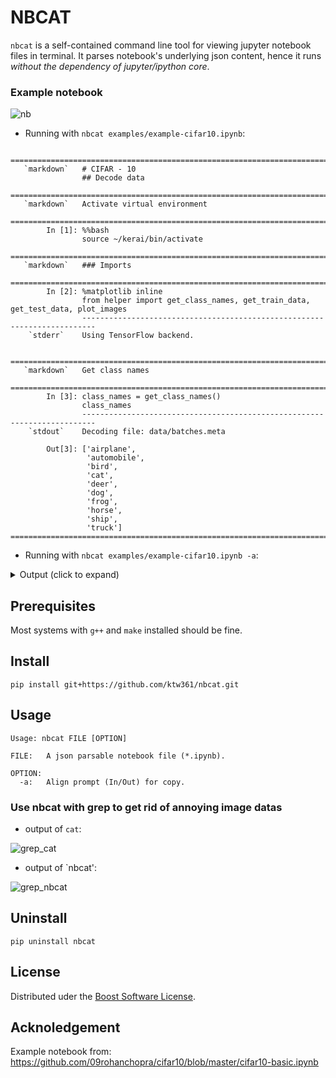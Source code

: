 # NBCAT

`nbcat` is a self-contained command line tool for viewing jupyter notebook files in terminal. It parses notebook's underlying json content, hence it runs *without the dependency of jupyter/ipython core*.

### Example notebook
![nb](https://user-images.githubusercontent.com/23008175/83876521-91f03800-a76b-11ea-8269-28f864e1394a.png)


* Running with `nbcat examples/example-cifar10.ipynb`:

```
                =========================================================================
   `markdown`   # CIFAR - 10 
                ## Decode data
                =========================================================================
   `markdown`   Activate virtual environment
                =========================================================================
        In [1]: %%bash
                source ~/kerai/bin/activate
                =========================================================================
   `markdown`   ### Imports
                =========================================================================
        In [2]: %matplotlib inline
                from helper import get_class_names, get_train_data, get_test_data, plot_images
                -------------------------------------------------------------------------
    `stderr`    Using TensorFlow backend.

                =========================================================================
   `markdown`   Get class names
                =========================================================================
        In [3]: class_names = get_class_names()
                class_names
                -------------------------------------------------------------------------
    `stdout`    Decoding file: data/batches.meta

        Out[3]: ['airplane',
                 'automobile',
                 'bird',
                 'cat',
                 'deer',
                 'dog',
                 'frog',
                 'horse',
                 'ship',
                 'truck']
=========================================================================
```

* Running with `nbcat examples/example-cifar10.ipynb -a`:
<details>
    <summary> Output (click to expand)</summary>

```
=========================================================================
# `markdown`
# CIFAR - 10 
## Decode data
=========================================================================
# `markdown`
Activate virtual environment
=========================================================================
# In [1]: 
%%bash
source ~/kerai/bin/activate
=========================================================================
# `markdown`
### Imports
=========================================================================
# In [2]: 
%matplotlib inline
from helper import get_class_names, get_train_data, get_test_data, plot_images
-------------------------------------------------------------------------
# `stderr`
Using TensorFlow backend.

=========================================================================
# `markdown`
Get class names
=========================================================================
# In [3]: 
class_names = get_class_names()
class_names
-------------------------------------------------------------------------
# `stdout`
Decoding file: data/batches.meta

# Out[3]: 
['airplane',
 'automobile',
 'bird',
 'cat',
 'deer',
 'dog',
 'frog',
 'horse',
 'ship',
 'truck']
=========================================================================
```
</details>

## Prerequisites

Most systems with `g++` and `make` installed should be fine.

## Install

```
pip install git+https://github.com/ktw361/nbcat.git
```

## Usage

```
Usage: nbcat FILE [OPTION]

FILE:	A json parsable notebook file (*.ipynb).

OPTION:
  -a:	Align prompt (In/Out) for copy.
```

### Use nbcat with grep to get rid of annoying image datas

* output of `cat`:

![grep_cat](https://user-images.githubusercontent.com/23008175/89075159-2237ab80-d3b0-11ea-8872-d3361705833c.png)

* output of `nbcat':

![grep_nbcat](https://user-images.githubusercontent.com/23008175/89075189-34b1e500-d3b0-11ea-8fcd-6289cae6da17.png)


## Uninstall

```
pip uninstall nbcat
```

## License

Distributed uder the [Boost Software License](http://www.boost.org/users/license.html). 

## Acknoledgement

Example notebook from: https://github.com/09rohanchopra/cifar10/blob/master/cifar10-basic.ipynb
